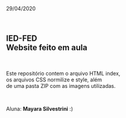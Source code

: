 <p>29/04/2020</p>
<br>
<h2> IED-FED<br>Website feito em aula </h2>

<br>

<p> Este repositório contem o arquivo HTML index,<br>
os arquivos CSS normilize e style, além <br>
de uma pasta ZIP com as imagens utilizadas.</p>

<br>

Aluna: **Mayara Silvestrini** :)
